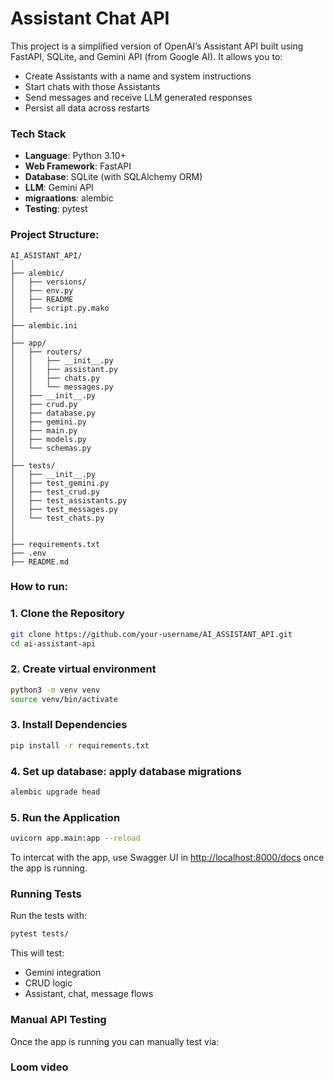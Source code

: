 # Assistant Chat API
This project is a simplified version of OpenAI’s Assistant API built using FastAPI, SQLite, and Gemini API (from Google AI). It allows you to:

- Create Assistants with a name and system instructions
- Start chats with those Assistants
- Send messages and receive LLM generated responses
- Persist all data across restarts



###  Tech Stack

- **Language**: Python 3.10+
- **Web Framework**: FastAPI
- **Database**: SQLite (with SQLAlchemy ORM)
- **LLM**: Gemini API
- **migraations**: alembic
- **Testing**: pytest



### Project Structure:
```text
AI_ASISTANT_API/
│
├── alembic/                         
│   ├── versions/                  
│   ├── env.py
│   ├── README
│   ├── script.py.mako
│
├── alembic.ini                 
│
├── app/   
│   ├── routers/                    
│   │   ├── __init__.py
│   │   ├── assistant.py
│   │   ├── chats.py
│   │   └── messages.py
│   ├── __init__.py
│   ├── crud.py
│   ├── database.py
│   ├── gemini.py
│   ├── main.py
│   ├── models.py
│   └── schemas.py                  
│
├── tests/                    
│   ├── __init__.py
│   ├── test_gemini.py
│   ├── test_crud.py
│   ├── test_assistants.py
│   ├── test_messages.py
│   └── test_chats.py
│
│
├── requirements.txt         
├── .env                      
├── README.md 

```

### How to run:

### 1. Clone the Repository
```bash
git clone https://github.com/your-username/AI_ASSISTANT_API.git
cd ai-assistant-api

```
### 2. Create virtual environment
```bash
python3 -m venv venv
source venv/bin/activate

```
### 3. Install Dependencies
```bash
pip install -r requirements.txt
```

### 4. Set up database: apply database migrations
```bash
alembic upgrade head
```

### 5. Run the Application
```bash
uvicorn app.main:app --reload
```

To intercat with the app, use Swagger UI in [http://localhost:8000/docs](http://localhost:8000/docs) once the app is running.




### Running Tests

Run the tests with:
```bash
pytest tests/
```

This will test:
- Gemini integration 
- CRUD logic
- Assistant, chat, message flows



### Manual API Testing

Once the app is running you can manually test via:




### Loom video
